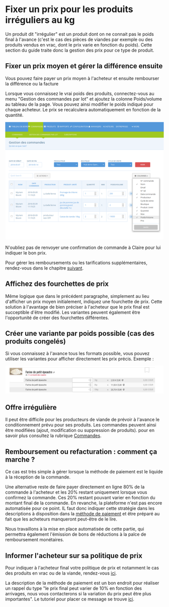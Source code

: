 # Fixer un prix pour les produits irréguliers au kg

Un produit dit "irrégulier" est un produit dont on ne connait pas le poids final à l'avance \(c'est le cas des pièces de viandes par exemple ou des produits vendus en vrac, dont le prix varie en fonction du poids\). Cette section du guide traite donc la gestion des prix pour ce type de produit.

## Fixer un prix moyen et gérer la différence ensuite

Vous pouvez faire payer un prix moyen à l'acheteur et ensuite rembourser la différence ou la facture

Lorsque vous connaissez le vrai poids des produits, connectez-vous au menu "Gestion des commandes par lot" et ajoutez la colonne Poids/volume au tableau de la page. Vous pouvez ainsi modifier le poids indiqué pour chaque acheteur. Le prix se recalculera automatiquement en fonction de la quantité. 

![](../../.gitbook/assets/image%20%2838%29.png)

N'oubliez pas de renvoyer une confirmation de commande à Claire pour lui indiquer le bon prix.

Pour gérer les remboursements ou les tarifications supplémentaires, rendez-vous dans le chapitre [suivant](pricing-irregular-items-kg.md#reimbursing-or-collecting-additional-payment-on-the-ofn).

## Affichez des fourchettes de prix

Même logique que dans le précédent paragraphe, simplement au lieu d'afficher un prix moyen initialement, indiquez une fourchette de prix. Cette solution à l'avantage de bien préciser à l'acheteur que le prix final est succeptible d'être modifié. Les variantes peuvent également être l'opportunité de créer des fourchettes différentes. 

## Créer une variante par poids possible \(cas des produits congelés\)

Si vous connaissez à l'avance tous les formats possible, vous pouvez utiliser les variantes pour afficher directement les prix précis. Exemple :

![](../../.gitbook/assets/image%20%2834%29.png)

## Offre irrégulière

Il peut être difficile pour les producteurs de viande de prévoir à l'avance le conditionnement prévu pour ses produits. Les commandes peuvent ainsi être modifiées \(ajout, modification ou suppression de produits\). pour en savoir plus consultez la rubrique [Commandes](../../fonctionnalites-standards/visualisation-des-commandes.md).

## Remboursement ou refacturation : comment ça marche ?

Ce cas est très simple à gérer lorsque la méthode de paiement est le liquide à la réception de la commande.

Une alternative reste de faire payer directement en ligne 80% de la commande à l'acheteur et les 20% restant uniquement lorsque vous confirmez la commande. Ces 20% restant pouvant varier en fonction du montant final de la commande. En revanche, la plateforme n'est pas encore automatisée pour ce point. IL faut donc indiquer cette stratégie dans les descriptions à disposition dans la [méthode de paiement](../../fonctionnalites-standards/methodes-de-paiements.md) et être préparé au fait que les acheteurs manqueront peut-être de le lire.

Nous travaillons à la mise en place automatisée de cette partie, qui permettra également l'émission de bons de réductions à la palce de remboursement monétaires.

## Informer l'acheteur sur sa politique de prix

Pour indiquer à l'acheteur final votre politique de prix et notamment le cas des produits en vrac ou de la viande, rendez-vous [ici](../../fonctionnalites-standards/parametres.md#preferences-boutique).

La description de la méthode de paiement est un bon endroit pour réaliser un rappel du type "le prix final peut varier de 10% en fonction des arrivages, nous vous contacterons si la variation du prix peut être plus importantes". Le tutoriel pour placer ce message se trouve [ici](https://github.com/ofnuserguidefr/guide-utilisateur-open-food-france/tree/f72c4e0a78bb6dc0c5b39249e706b0dbac84df5f/payment-methods-2.md).

